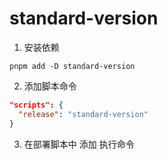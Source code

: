 # standard-version

1. 安装依赖

```shell
pnpm add -D standard-version
```

2. 添加脚本命令

```json
"scripts": {
  "release": "standard-version"
}
```

3. 在部署脚本中 添加 执行命令
